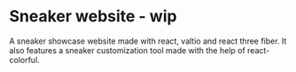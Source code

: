 # Sneaker website - wip
A sneaker showcase website made with react, valtio and react three fiber. It also features a sneaker customization tool made with the help of react-colorful.
